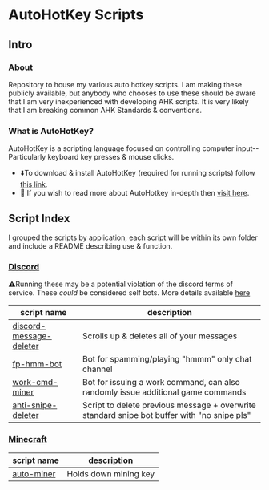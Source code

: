 # AutoHotKey Scripts

## Intro

### About
Repository to house my various auto hotkey scripts. I am making these publicly available, but anybody who chooses to 
use these should be aware that I am very inexperienced with developing AHK scripts. It is very likely that I am
breaking common AHK Standards & conventions.

### What is AutoHotKey?
AutoHotKey is a scripting language focused on controlling computer input-- Particularly keyboard key presses &
mouse clicks. 

* ⬇️To download & install AutoHotKey (required for running scripts) follow [this link](https://www.autohotkey.com).
* 📃 If you wish to read more about AutoHotkey in-depth then [visit here](https://www.autohotkey.com/docs/AutoHotkey.htm).



## Script Index
I grouped the scripts by application, each script will be within its own folder and include a README describing use &
function.

### [Discord](/discord)

⚠️Running these may be a potential violation of the discord terms of service. These _could_ be considered self bots.
More details available [here](https://discord.com/developers/docs/topics/oauth2#bot-vs-user-accounts)

| script name | description |
|-------------|-------------|
| [discord-message-deleter](/discord/discord-message-deleter) | Scrolls up & deletes all of your messages  |
| [fp-hmm-bot](/discord/fp-hmm-bot) | Bot for spamming/playing "hmmm" only chat channel                    |
| [work-cmd-miner](/discord/work-cmd-miner) | Bot for issuing a work command, can also randomly issue additional game commands |
| [anti-snipe-deleter](/discord/anti-snipe-deleter) | Script to delete previous message + overwrite standard snipe bot buffer with "no snipe pls" |


### [Minecraft](/minecraft)

| script name | description |
|-------------|-------------|
| [auto-miner](/minecraft/auto-miner) | Holds down mining key |